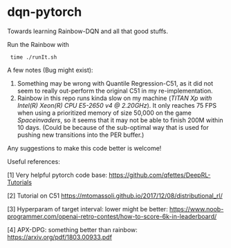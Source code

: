 # dqn-pytorch
Towards learning Rainbow-DQN and all that good stuffs.

Run the Rainbow with

     time ./runIt.sh

A few notes (Bug might exist): 

   1. Something may be wrong with Quantile Regression-C51, as it did not seem to really out-perform the original C51 in my re-implementation.
   2. Rainbow in this repo runs kinda slow on my machine (_TITAN Xp with Intel(R) Xeon(R) CPU E5-2650 v4 @ 2.20GHz_). It only reaches 75 FPS  when using a prioritized memory of size 50,000 on the game _Spaceinvaders_, so it seems that it may not be able to finish 200M within 10 days. (Could be because of the sub-optimal way that is used for pushing new transitions into the PER buffer.)
   
Any suggestions to make this code better is welcome!
    


Useful references:

[1] Very helpful pytorch code base: https://github.com/qfettes/DeepRL-Tutorials

[2] Tutorial on C51 https://mtomassoli.github.io/2017/12/08/distributional_rl/

[3] Hyperparam of target interval: lower might be better: https://www.noob-programmer.com/openai-retro-contest/how-to-score-6k-in-leaderboard/

[4] APX-DPG: something better than rainbow: https://arxiv.org/pdf/1803.00933.pdf

